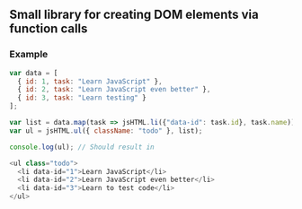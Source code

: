 ## Small library for creating DOM elements via function calls

### Example

```javascript
var data = [ 
  { id: 1, task: "Learn JavaScript" },
  { id: 2, task: "Learn JavaScript even better" },
  { id: 3, task: "Learn testing" }
];

var list = data.map(task => jsHTML.li({"data-id": task.id}, task.name));
var ul = jsHTML.ul({ className: "todo" }, list);

console.log(ul); // Should result in

<ul class="todo">
  <li data-id="1">Learn JavaScript</li>
  <li data-id="2">Learn JavaScript even better</li>
  <li data-id="3">Learn to test code</li>
</ul>
```
